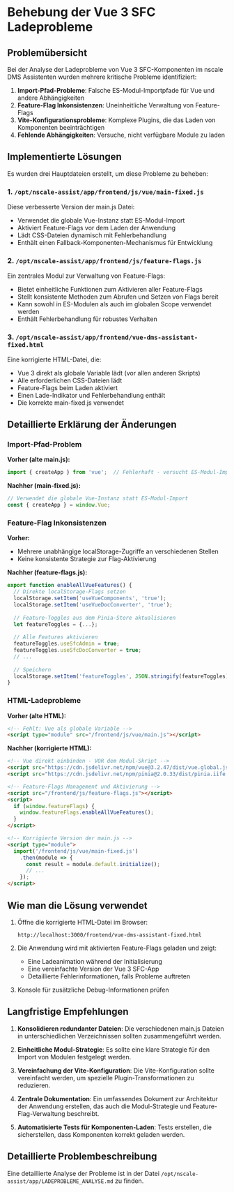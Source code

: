 # Behebung der Vue 3 SFC Ladeprobleme

## Problemübersicht

Bei der Analyse der Ladeprobleme von Vue 3 SFC-Komponenten im nscale DMS Assistenten wurden mehrere kritische Probleme identifiziert:

1. **Import-Pfad-Probleme**: Falsche ES-Modul-Importpfade für Vue und andere Abhängigkeiten
2. **Feature-Flag Inkonsistenzen**: Uneinheitliche Verwaltung von Feature-Flags
3. **Vite-Konfigurationsprobleme**: Komplexe Plugins, die das Laden von Komponenten beeinträchtigen
4. **Fehlende Abhängigkeiten**: Versuche, nicht verfügbare Module zu laden

## Implementierte Lösungen

Es wurden drei Hauptdateien erstellt, um diese Probleme zu beheben:

### 1. `/opt/nscale-assist/app/frontend/js/vue/main-fixed.js`

Diese verbesserte Version der main.js Datei:
- Verwendet die globale Vue-Instanz statt ES-Modul-Import
- Aktiviert Feature-Flags vor dem Laden der Anwendung
- Lädt CSS-Dateien dynamisch mit Fehlerbehandlung
- Enthält einen Fallback-Komponenten-Mechanismus für Entwicklung

### 2. `/opt/nscale-assist/app/frontend/js/feature-flags.js`

Ein zentrales Modul zur Verwaltung von Feature-Flags:
- Bietet einheitliche Funktionen zum Aktivieren aller Feature-Flags
- Stellt konsistente Methoden zum Abrufen und Setzen von Flags bereit
- Kann sowohl in ES-Modulen als auch im globalen Scope verwendet werden
- Enthält Fehlerbehandlung für robustes Verhalten

### 3. `/opt/nscale-assist/app/frontend/vue-dms-assistant-fixed.html`

Eine korrigierte HTML-Datei, die:
- Vue 3 direkt als globale Variable lädt (vor allen anderen Skripts)
- Alle erforderlichen CSS-Dateien lädt
- Feature-Flags beim Laden aktiviert
- Einen Lade-Indikator und Fehlerbehandlung enthält
- Die korrekte main-fixed.js verwendet

## Detaillierte Erklärung der Änderungen

### Import-Pfad-Problem

**Vorher (alte main.js):**
```javascript
import { createApp } from 'vue';  // Fehlerhaft - versucht ES-Modul-Import
```

**Nachher (main-fixed.js):**
```javascript
// Verwendet die globale Vue-Instanz statt ES-Modul-Import
const { createApp } = window.Vue;
```

### Feature-Flag Inkonsistenzen

**Vorher:**
- Mehrere unabhängige localStorage-Zugriffe an verschiedenen Stellen
- Keine konsistente Strategie zur Flag-Aktivierung

**Nachher (feature-flags.js):**
```javascript
export function enableAllVueFeatures() {
  // Direkte localStorage-Flags setzen
  localStorage.setItem('useVueComponents', 'true');
  localStorage.setItem('useVueDocConverter', 'true');
  
  // Feature-Toggles aus dem Pinia-Store aktualisieren
  let featureToggles = {...};
  
  // Alle Features aktivieren
  featureToggles.useSfcAdmin = true;
  featureToggles.useSfcDocConverter = true;
  // ...
  
  // Speichern
  localStorage.setItem('featureToggles', JSON.stringify(featureToggles));
}
```

### HTML-Ladeprobleme

**Vorher (alte HTML):**
```html
<!-- Fehlt: Vue als globale Variable -->
<script type="module" src="/frontend/js/vue/main.js"></script>
```

**Nachher (korrigierte HTML):**
```html
<!-- Vue direkt einbinden - VOR dem Modul-Skript -->
<script src="https://cdn.jsdelivr.net/npm/vue@3.2.47/dist/vue.global.js"></script>
<script src="https://cdn.jsdelivr.net/npm/pinia@2.0.33/dist/pinia.iife.js"></script>

<!-- Feature-Flags Management und Aktivierung -->
<script src="/frontend/js/feature-flags.js"></script>
<script>
  if (window.featureFlags) {
    window.featureFlags.enableAllVueFeatures();
  }
</script>

<!-- Korrigierte Version der main.js -->
<script type="module">
  import('/frontend/js/vue/main-fixed.js')
    .then(module => {
      const result = module.default.initialize();
      // ...
    });
</script>
```

## Wie man die Lösung verwendet

1. Öffne die korrigierte HTML-Datei im Browser:
   ```
   http://localhost:3000/frontend/vue-dms-assistant-fixed.html
   ```

2. Die Anwendung wird mit aktivierten Feature-Flags geladen und zeigt:
   - Eine Ladeanimation während der Initialisierung
   - Eine vereinfachte Version der Vue 3 SFC-App
   - Detaillierte Fehlerinformationen, falls Probleme auftreten

3. Konsole für zusätzliche Debug-Informationen prüfen

## Langfristige Empfehlungen

1. **Konsolidieren redundanter Dateien**: Die verschiedenen main.js Dateien in unterschiedlichen Verzeichnissen sollten zusammengeführt werden.

2. **Einheitliche Modul-Strategie**: Es sollte eine klare Strategie für den Import von Modulen festgelegt werden.

3. **Vereinfachung der Vite-Konfiguration**: Die Vite-Konfiguration sollte vereinfacht werden, um spezielle Plugin-Transformationen zu reduzieren.

4. **Zentrale Dokumentation**: Ein umfassendes Dokument zur Architektur der Anwendung erstellen, das auch die Modul-Strategie und Feature-Flag-Verwaltung beschreibt.

5. **Automatisierte Tests für Komponenten-Laden**: Tests erstellen, die sicherstellen, dass Komponenten korrekt geladen werden.

## Detaillierte Problembeschreibung

Eine detaillierte Analyse der Probleme ist in der Datei `/opt/nscale-assist/app/LADEPROBLEME_ANALYSE.md` zu finden.